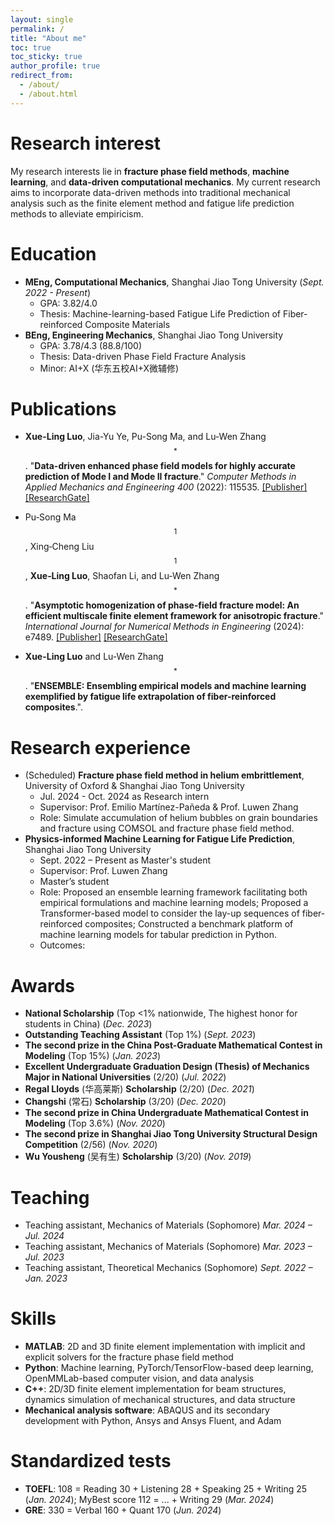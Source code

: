 ```yaml
---
layout: single
permalink: /
title: "About me"
toc: true
toc_sticky: true
author_profile: true
redirect_from: 
  - /about/
  - /about.html
---
```


# Research interest

My research interests lie in **fracture phase field methods**, **machine learning**, and **data-driven computational mechanics**. My current research aims to incorporate data-driven methods into traditional mechanical analysis such as the finite element method and fatigue life prediction methods to alleviate empiricism.

# Education

* **MEng, Computational Mechanics**, Shanghai Jiao Tong University (*Sept. 2022 - Present*)
  * GPA: 3.82/4.0
  * Thesis: Machine-learning-based Fatigue Life Prediction of Fiber-reinforced Composite Materials
* **BEng, Engineering Mechanics**, Shanghai Jiao Tong University
  * GPA: 3.78/4.3 (88.8/100)
  * Thesis: Data-driven Phase Field Fracture Analysis
  * Minor: AI+X (华东五校AI+X微辅修)

# Publications

* **Xue-Ling Luo**, Jia-Yu Ye, Pu-Song Ma, and Lu-Wen Zhang$$^*$$. "**Data-driven enhanced phase field models for highly accurate prediction of Mode I and Mode II fracture**." *Computer Methods in Applied Mechanics and Engineering 400* (2022): 115535. [[Publisher]](https://www.sciencedirect.com/science/article/pii/S004578252200531X) [[ResearchGate]](https://www.researchgate.net/publication/363156166_Data-driven_enhanced_phase_field_models_for_highly_accurate_prediction_of_Mode_I_and_Mode_II_fracture)

* Pu‐Song Ma$$^1$$, Xing‐Cheng Liu$$^1$$, **Xue‐Ling Luo**, Shaofan Li, and Lu‐Wen Zhang$$^*$$. "**Asymptotic homogenization of phase‐field fracture model: An efficient multiscale finite element framework for anisotropic fracture**." *International Journal for Numerical Methods in Engineering* (2024): e7489. [[Publisher]](https://onlinelibrary.wiley.com/doi/abs/10.1002/nme.7489) [[ResearchGate]](https://www.researchgate.net/publication/379517633_Asymptotic_homogenization_of_phase-field_fracture_model_An_efficient_multiscale_finite_element_framework_for_anisotropic_fracture)

* **Xue-Ling Luo** and Lu-Wen Zhang$$^*$$. "**ENSEMBLE: Ensembling empirical models and machine learning exemplified by fatigue life extrapolation of fiber-reinforced composites**.". 

# Research experience

* (Scheduled) **Fracture phase field method in helium embrittlement**, University of Oxford & Shanghai Jiao Tong University
  * Jul. 2024 - Oct. 2024 as Research intern
  * Supervisor: Prof. Emilio Martínez-Pañeda & Prof. Luwen Zhang
  * Role: Simulate accumulation of helium bubbles on grain boundaries and fracture using COMSOL and fracture phase field method.
* **Physics-informed Machine Learning for Fatigue Life Prediction**, Shanghai Jiao Tong University	
  * Sept. 2022 – Present as Master's student
  * Supervisor: Prof. Luwen Zhang
  * Master’s student
  * Role: Proposed an ensemble learning framework facilitating both empirical formulations and machine learning models; Proposed a Transformer-based model to consider the lay-up sequences of fiber-reinforced composites; Constructed a benchmark platform of machine learning models for tabular prediction in Python. 
  * Outcomes: 
  
 

# Awards

* **National Scholarship** (Top <1% nationwide, The highest honor for students in China) (*Dec. 2023*)
* **Outstanding Teaching Assistant** (Top 1%) (*Sept. 2023*) 
* **The second prize in the China Post-Graduate Mathematical Contest in Modeling** (Top 15%)	(*Jan. 2023*)
* **Excellent Undergraduate Graduation Design (Thesis) of Mechanics Major in National Universities** (2/20)	(*Jul. 2022*)
* **Regal Lloyds** (华高莱斯) **Scholarship** (2/20) (*Dec. 2021*)
* **Changshi** (常石) **Scholarship** (3/20) (*Dec. 2020*) 
* **The second prize in China Undergraduate Mathematical Contest in Modeling** (Top 3.6%)	(*Nov. 2020*)
* **The second prize in Shanghai Jiao Tong University Structural Design Competition** (2/56)	(*Nov. 2020*)
* **Wu Yousheng** (吴有生) **Scholarship** (3/20) (*Nov. 2019*) 

# Teaching

* Teaching assistant, Mechanics of Materials (Sophomore) *Mar. 2024 – Jul. 2024*
* Teaching assistant, Mechanics of Materials (Sophomore) *Mar. 2023 – Jul. 2023*
* Teaching assistant, Theoretical Mechanics (Sophomore) *Sept. 2022 – Jan. 2023*

# Skills

* **MATLAB**: 2D and 3D finite element implementation with implicit and explicit solvers for the fracture phase field method
* **Python**: Machine learning, PyTorch/TensorFlow-based deep learning, OpenMMLab-based computer vision, and data analysis
* **C++**: 2D/3D finite element implementation for beam structures, dynamics simulation of mechanical structures, and data structure
* **Mechanical analysis software**: ABAQUS and its secondary development with Python, Ansys and Ansys Fluent, and Adam

# Standardized tests

* **TOEFL**: 108 = Reading 30 + Listening 28 + Speaking 25 + Writing 25 (*Jan. 2024*); MyBest score 112 = ... + Writing 29 (*Mar. 2024*)
* **GRE**: 330 = Verbal 160 + Quant 170 (*Jun. 2024*)
